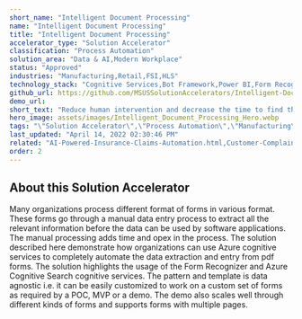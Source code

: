 ```yaml
---
short_name: "Intelligent Document Processing"
name: "Intelligent Document Processing"
title: "Intelligent Document Processing"
accelerator_type: "Solution Accelerator"
classification: "Process Automation"
solution_area: "Data & AI,Modern Workplace"
status: "Approved"
industries: "Manufacturing,Retail,FSI,HLS"
technology_stack: "Cognitive Services,Bot Framework,Power BI,Form Recognizer,Cosmos DB,Luis"
github_url: https://github.com/MSUSSolutionAccelerators/Intelligent-Document-Processing-Solution-Accelerator
demo_url: 
short_text: "Reduce human intervention and decrease the time to find the key Data points in 100+page documents/contracts"
hero_image: assets/images/Intelligent_Document_Processing_Hero.webp
tags: "\"Solution Accelerator\",\"Process Automation\",\"Manufacturing\",\"Retail\",\"FSI\",\"HLS\",\"Cognitive Services\",\"Bot Framework\",\"Power BI\",\"Form Recognizer\",\"Cosmos DB\",\"Luis\""
last_updated: "April 14, 2022 02:30:46 PM"
related: "AI-Powered-Insurance-Claims-Automation.html,Customer-Complaint-Management.html,Knowledge-Mining.html,Risk-Classification-and-Loan-Modeling.html,Knowledge-Mining---AML.html"
order: 2
---
```

## About this Solution Accelerator

Many organizations process different format of forms in various format. These forms go through a manual data entry process to extract all the relevant information before the data can be used by software applications. The manual processing adds time and opex in the process. The solution described here demonstrate how organizations can use Azure cognitive services to completely automate the data extraction and entry from pdf forms. The solution highlights the usage of the Form Recognizer and Azure Cognitive Search cognitive services. The pattern and template is data agnostic i.e. it can be easily customized to work on a custom set of forms as required by a POC, MVP or a demo. The demo also scales well through different kinds of forms and supports forms with multiple pages.
